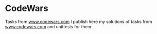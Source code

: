 # CodeWars
Tasks from www.codewars.com
I publish here my solutions of tasks from  www.codewars.com and unittests for them

